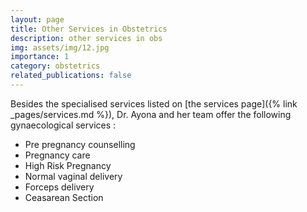 ```yaml
---
layout: page
title: Other Services in Obstetrics
description: other services in obs
img: assets/img/12.jpg
importance: 1
category: obstetrics
related_publications: false
---
```


Besides the specialised services listed on [the services page]({% link _pages/services.md %}), Dr. Ayona and her team offer the following gynaecological services :

* Pre pregnancy counselling
* Pregnancy care
* High Risk Pregnancy
* Normal vaginal delivery
* Forceps delivery
* Ceasarean Section